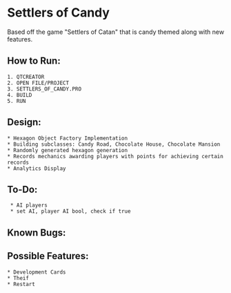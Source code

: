 # Settlers of Candy

Based off the game "Settlers of Catan" that is candy themed along with new features.


## How to Run:
    1. QTCREATOR 
    2. OPEN FILE/PROJECT 
    3. SETTLERS_OF_CANDY.PRO
    4. BUILD
    5. RUN 
    
## Design:
    * Hexagon Object Factory Implementation
    * Building subclasses: Candy Road, Chocolate House, Chocolate Mansion
    * Randomly generated hexagon generation
    * Records mechanics awarding players with points for achieving certain records
    * Analytics Display
    
## To-Do:
     * AI players
     * set AI, player AI bool, check if true
    
## Known Bugs:

## Possible Features:
    * Development Cards
    * Theif
    * Restart